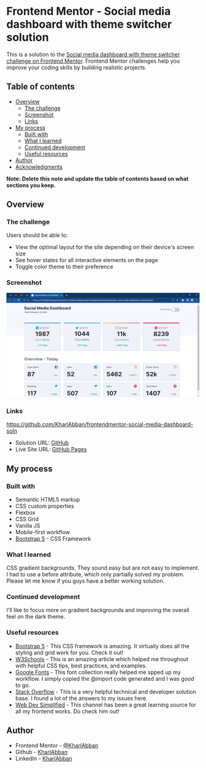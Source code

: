 # Frontend Mentor - Social media dashboard with theme switcher solution

This is a solution to the [Social media dashboard with theme switcher challenge on Frontend Mentor](https://www.frontendmentor.io/challenges/social-media-dashboard-with-theme-switcher-6oY8ozp_H). Frontend Mentor challenges help you improve your coding skills by building realistic projects. 

## Table of contents

- [Overview](#overview)
  - [The challenge](#the-challenge)
  - [Screenshot](#screenshot)
  - [Links](#links)
- [My process](#my-process)
  - [Built with](#built-with)
  - [What I learned](#what-i-learned)
  - [Continued development](#continued-development)
  - [Useful resources](#useful-resources)
- [Author](#author)
- [Acknowledgments](#acknowledgments)

**Note: Delete this note and update the table of contents based on what sections you keep.**

## Overview

### The challenge

Users should be able to:

- View the optimal layout for the site depending on their device's screen size
- See hover states for all interactive elements on the page
- Toggle color theme to their preference

### Screenshot

![](./screenshot.png)

### Links
https://github.com/KharlAbban/frontendmentor-social-media-dashboard-soln
- Solution URL: [GitHub](https://github.com/KharlAbban/frontendmentor-social-media-dashboard-soln)
- Live Site URL: [GitHub Pages](https://kharlabban.github.io/frontendmentor_tip_calc/index.html)

## My process

### Built with
- Semantic HTML5 markup
- CSS custom properties
- Flexbox
- CSS Grid
- Vanilla JS
- Mobile-first workflow
- [Bootstrap 5](https://getbootstrap.com) - CSS Framework

### What I learned

CSS gradient backgrounds. They sound easy but are not easy to implement. I had to use a before attribute, which only partially solved my problem. Please let me know if you guys have a better working solution.
### Continued development

I'll like to focus more on gradient backgrounds and improving the overall feel on the dark theme.

### Useful resources
- [Bootstrap 5](https://www.getbootstrap.com) - This CSS framework is amazing. It virtually does all the styling and grid work for you. Check it out!
- [W3Schools](https://www.w3schools.com) - This is an amazing article which helped me throughout with helpful CSS tips, best practices, and examples.
- [Google Fonts](https://fonts.google.com) - This font collection really helped me spped up my workflow. I simply copied the @import code generated and I was good to go.
- [Stack Overflow](https://stackoverflow.com) - This is a very helpful technical and developer solution base. I found a lot of the answers to my issues here.
- [Web Dev Simplified](https://www.youtube.com/WebDevSimplified) - This channel has been a great learning source for all my frontend works. Do check him out!

## Author
- Frontend Mentor - [@KharlAbban](https://www.frontendmentor.io/profile/KharlAbban)
- Github - [KharlAbban](https://www.github.com/KharlAbban)
- LinkedIn - [KharlAbban](https://www.linkedin.com/in/er-carl-abban-623817271/)